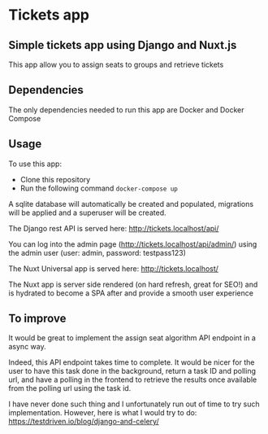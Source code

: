 # Tickets app

## Simple tickets app using Django and Nuxt.js

This app allow you to assign seats to groups and retrieve tickets

## Dependencies

The only dependencies needed to run this app are Docker and Docker Compose

## Usage

To use this app:

- Clone this repository
- Run the following command `docker-compose up`

A sqlite database will automatically be created and populated, migrations will be applied and a superuser will be created.

The Django rest API is served here: http://tickets.localhost/api/

You can log into the admin page (http://tickets.localhost/api/admin/) using the admin user (user: admin, password: testpass123)

The Nuxt Universal app is served here: http://tickets.localhost/

The Nuxt app is server side rendered (on hard refresh, great for SEO!) and is hydrated to become a SPA after and provide a smooth user experience

## To improve

It would be great to implement the assign seat algorithm API endpoint in a async way.

Indeed, this API endpoint takes time to complete. It would be nicer for the user to have this task done in the background, return a task ID and polling url, and have a polling in the frontend to retrieve the results once available from the polling url using the task id.

I have never done such thing and I unfortunately run out of time to try such implementation.
However, here is what I would try to do: https://testdriven.io/blog/django-and-celery/